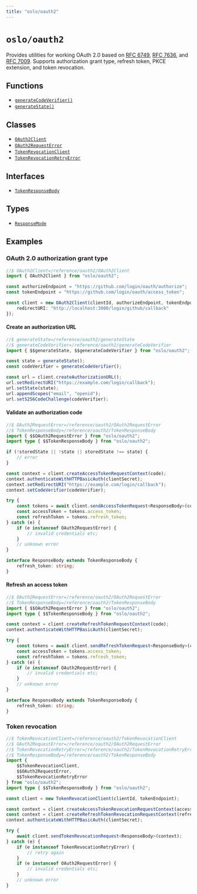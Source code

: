 ```yaml
---
title: "oslo/oauth2"
---
```


# `oslo/oauth2`

Provides utilities for working OAuth 2.0 based on [RFC 6749](https://datatracker.ietf.org/doc/html/rfc6749), [RFC 7636](https://datatracker.ietf.org/doc/html/rfc7636), and [RFC 7009](https://datatracker.ietf.org/doc/html/rfc7009#section-2.2.1). Supports authorization grant type, refresh token, PKCE extension, and token revocation.

## Functions

- [`generateCodeVerifier()`](/reference/oauth2/generateCodeVerifier)
- [`generateState()`](/reference/oauth2/generateState)

## Classes

- [`OAuth2Client`](/reference/oauth2/OAuth2Client)
- [`OAuth2RequestError`](/reference/oauth2/OAuth2RequestError)
- [`TokenRevocationClient`](/reference/oauth2/TokenRevocationClient)
- [`TokenRevocationRetryError`](/reference/oauth2/TokenRevocationRetryError)

## Interfaces

- [`TokenResponseBody`](/reference/oauth2/TokenResponseBody)

## Types

- [`ResponseMode`](/reference/oauth2/ResponseMode)

## Examples

### OAuth 2.0 authorization grant type

```ts
//$ OAuth2Client=/reference/oauth2/OAuth2Client
import { OAuth2Client } from "oslo/oauth2";

const authorizeEndpoint = "https://github.com/login/oauth/authorize";
const tokenEndpoint = "https://github.com/login/oauth/access_token";

const client = new OAuth2Client(clientId, authorizeEndpoint, tokenEndpoint, {
	redirectURI: "http://localhost:3000/login/github/callback"
});
```

#### Create an authorization URL

```ts
//$ generateState=/reference/oauth2/generateState
//$ generateCodeVerifier=/reference/oauth2/generateCodeVerifier
import { $$generateState, $$generateCodeVerifier } from "oslo/oauth2";

const state = generateState();
const codeVerifier = generateCodeVerifier();

const url = client.createAuthorizationURL();
url.setRedirectURI("https://example.com/login/callback");
url.setState(state);
url.appendScopes("email", "openid");
url.setS256CodeChallenge(codeVerifier);
```

#### Validate an authorization code

```ts
//$ OAuth2RequestError=/reference/oauth2/OAuth2RequestError
//$ TokenResponseBody=/reference/oauth2/TokenResponseBody
import { $$OAuth2RequestError } from "oslo/oauth2";
import type { $$TokenResponseBody } from "oslo/oauth2";

if (!storedState || !state || storedState !== state) {
	// error
}

const context = client.createAccessTokenRequestContext(code);
context.authenticateWithHTTPBasicAuth(clientSecret);
context.setRedirectURI("https://example.com/login/callback");
context.setCodeVerifier(codeVerifier);

try {
	const tokens = await client.sendAccessTokenRequest<ResponseBody>(context);
	const accessToken = tokens.access_token;
	const refreshToken = tokens.refresh_token;
} catch (e) {
	if (e instanceof OAuth2RequestError) {
		// invalid credentials etc;
	}
	// unknown error
}

interface ResponseBody extends TokenResponseBody {
	refresh_token: string;
}
```

#### Refresh an access token

```ts
//$ OAuth2RequestError=/reference/oauth2/OAuth2RequestError
//$ TokenResponseBody=/reference/oauth2/TokenResponseBody
import { $$OAuth2RequestError } from "oslo/oauth2";
import type { $$TokenResponseBody } from "oslo/oauth2";

const context = client.createRefreshTokenRequestContext(code);
context.authenticateWithHTTPBasicAuth(clientSecret);

try {
	const tokens = await client.sendRefreshTokenRequest<ResponseBody>(context);
	const accessToken = tokens.access_token;
	const refreshToken = tokens.refresh_token;
} catch (e) {
	if (e instanceof OAuth2RequestError) {
		// invalid credentials etc;
	}
	// unknown error
}

interface ResponseBody extends TokenResponseBody {
	refresh_token: string;
}
```

### Token revocation

```ts
//$ TokenRevocationClient=/reference/oauth2/TokenRevocationClient
//$ OAuth2RequestError=/reference/oauth2/OAuth2RequestError
//$ TokenRevocationRetryError=/reference/oauth2/TokenRevocationRetryError
//$ TokenResponseBody=/reference/oauth2/TokenResponseBody
import {
	$$TokenRevocationClient,
	$$OAuth2RequestError,
	$$TokenRevocationRetryError
} from "oslo/oauth2";
import type { $$TokenResponseBody } from "oslo/oauth2";

const client = new TokenRevocationClient(clientId, tokenEndpoint);

const context = client.createAccessTokenRevocationRequestContext(accessToken);
const context = client.createRefreshTokenRevocationRequestContext(refreshToken);
context.authenticateWithHTTPBasicAuth(clientSecret);

try {
	await client.sendTokenRevocationRequest<ResponseBody>(context);
} catch (e) {
	if (e instanceof TokenRevocationRetryError) {
		// retry again
	}
	if (e instanceof OAuth2RequestError) {
		// invalid credentials etc;
	}
	// unknown error
}
```
